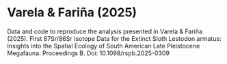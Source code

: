 # Varela & Fariña (2025)
Data and code to reproduce the analysis presented in Varela & Fariña (2025). First 87Sr/86Sr Isotope Data for the Extinct Sloth Lestodon armatus: Insights into the Spatial Ecology of South American Late Pleistocene Megafauna. Proceedings B. Doi: 10.1098/rspb.2025-0309
